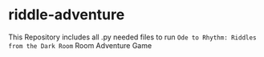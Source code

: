 # riddle-adventure
This Repository includes all .py needed files to run `Ode to Rhythm: Riddles from the Dark Room` Room Adventure Game
